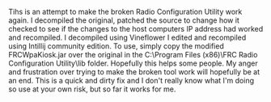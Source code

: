 Tihs is an attempt to make the broken Radio Configuration Utility work again. 
I decompiled the original, patched the source to change how it checked to see if the changes to the host computers IP address had worked and recompiled.
I decompiled using Vineflower
I edited and recompiled using Intillij community edition. 
To use, simply copy the modified FRCWpaKiosk.jar over the original in the C:\Program Files (x86)\FRC Radio Configuration Utility\lib folder. 
Hopefully this helps some people.  My anger and frustration over trying to make the broken tool work will hopefully be at an end. 
This is a quick and dirty fix and I don't really know what I'm doing so use at your own risk, but so far it works for me.
